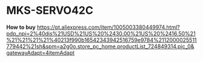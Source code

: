 # MKS-SERVO42C
**How to buy**
https://pt.aliexpress.com/item/1005003380449974.html?pdp_npi=2%40dis%21USD%21US%20%2430.00%21US%20%2416.50%21%21%21%21%21%40213f990b16542343942516759e9784%2112000025511779442%21sh&spm=a2g0o.store_pc_home.productList_724849314.pic_0&gatewayAdapt=4itemAdapt
